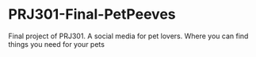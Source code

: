 # PRJ301-Final-PetPeeves
Final project of PRJ301. A social media for pet lovers. Where you can find things you need for your pets
